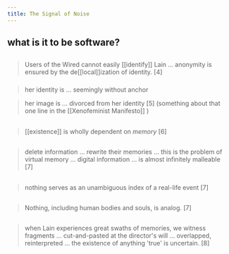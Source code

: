 ```yaml
---
title: The Signal of Noise
---
```


## what is it to be software?
##
> Users of the Wired cannot easily [[identify]] Lain ... anonymity is ensured by the de[[local]]ization of identity.
[4]
###
> her identity is ... seemingly without anchor

> her image is ... divorced from her identity 
[5]
(something about that one line in the [[Xenofeminist Manifesto]] )
##
> [[existence]] is wholly dependent on *memory*
[6]
##
> delete information ... rewrite their memories ... this is the problem of virtual memory ... digital information ... is almost infinitely malleable
[7]
##
> nothing serves as an unambiguous index of a real-life event
[7]
##
> Nothing, including human bodies and souls, is analog.
[7]
##
> when Lain experiences great swaths of memories, we witness fragments ... cut-and-pasted at the director's will ... overlapped, reinterpreted ... the existence of anything 'true' is uncertain.
[8]
##
